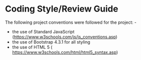 # Coding Style/Review Guide

The following project conventions were followed for the project: -

- the use of Standard JavaScript (https://www.w3schools.com/js/js_conventions.asp)
- the use of Bootstrap 4.3.1 for all styling
- the use of HTML 5 ( https://www.w3schools.com/html/html5_syntax.asp)

 
